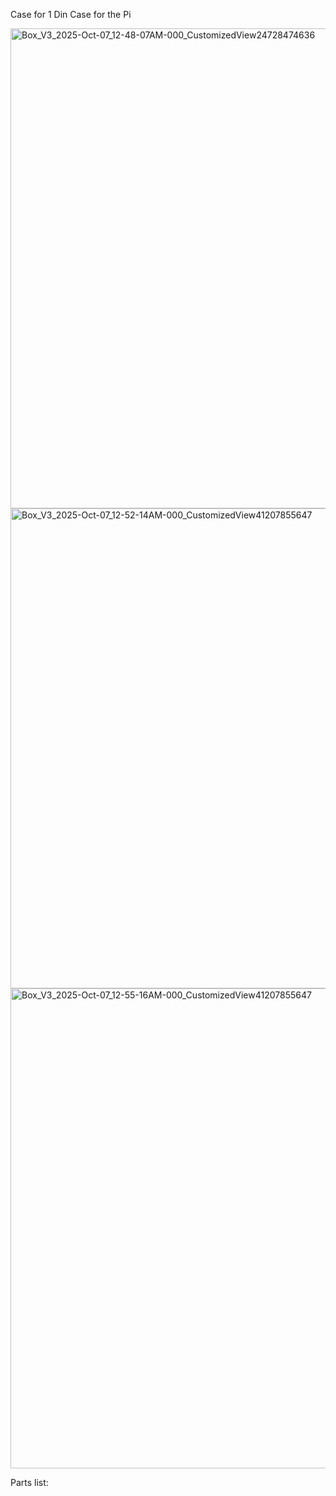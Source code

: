 Case for 1 Din Case for the Pi

<img width="1024" height="768" alt="Box_V3_2025-Oct-07_12-48-07AM-000_CustomizedView24728474636" src="https://github.com/user-attachments/assets/dbbcbb94-f1b3-490f-b4f9-9ab2a0d1496e" />

<img width="1024" height="768" alt="Box_V3_2025-Oct-07_12-52-14AM-000_CustomizedView41207855647" src="https://github.com/user-attachments/assets/9501ca70-affc-47f0-b136-62ce5a0e0fcd" />

<img width="1024" height="768" alt="Box_V3_2025-Oct-07_12-55-16AM-000_CustomizedView41207855647" src="https://github.com/user-attachments/assets/68177433-6289-4415-8aae-4d9abe3928ed" />

Parts list:
